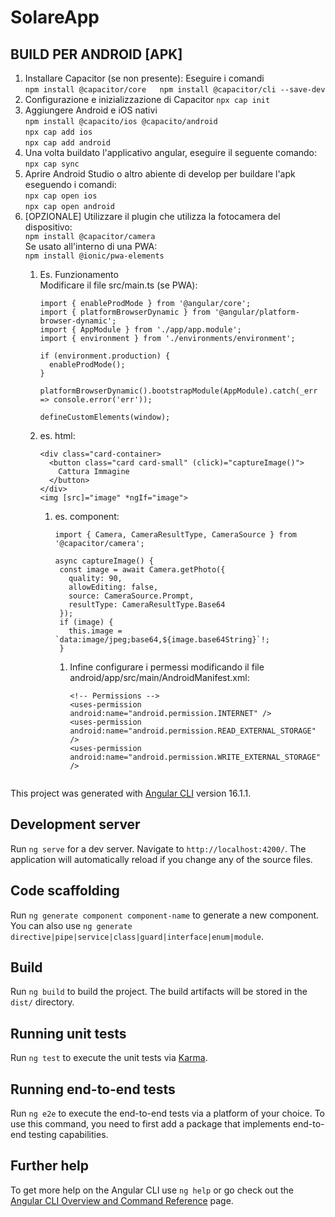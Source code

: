 # SolareApp


## BUILD PER ANDROID [APK] 
1. Installare Capacitor (se non presente): Eseguire i comandi  
`npm install @capacitor/core  
npm install @capacitor/cli --save-dev`
2. Configurazione e inizializzazione di Capacitor `npx cap init`
3. Aggiungere Android e iOS nativi  
`npm install @capacito/ios @capacito/android`  
`npx cap add ios`  
`npx cap add android`
4. Una volta buildato l'applicativo angular, eseguire il seguente comando:  
 `npx cap sync`
5. Aprire Android Studio o altro abiente di develop per buildare l'apk eseguendo i comandi:  
`npx cap open ios`  
`npx cap open android`  
6. [OPZIONALE] Utilizzare il plugin che utilizza la fotocamera del dispositivo:  
   `npm install @capacitor/camera`  
   Se usato all'interno di una PWA:  
`npm install @ionic/pwa-elements`
   1. Es. Funzionamento  
      Modificare  il file src/main.ts (se PWA):

      ```
      import { enableProdMode } from '@angular/core';
      import { platformBrowserDynamic } from '@angular/platform-browser-dynamic';
      import { AppModule } from './app/app.module';
      import { environment } from './environments/environment';
      
      if (environment.production) {
        enableProdMode();
      } 
      
      platformBrowserDynamic().bootstrapModule(AppModule).catch(_err => console.error('err'));
      
      defineCustomElements(window);
   2. es. html:
      ```
      <div class="card-container>
        <button class="card card-small" (click)="captureImage()">
          Cattura Immagine
        </button>
      </div>
      <img [src]="image" *ngIf="image">   
      ```
      1. es. component:
         ```
         import { Camera, CameraResultType, CameraSource } from '@capacitor/camera';
   
         async captureImage() {
          const image = await Camera.getPhoto({
            quality: 90,
            allowEditing: false,
            source: CameraSource.Prompt,
            resultType: CameraResultType.Base64
          });
          if (image) {
            this.image = `data:image/jpeg;base64,${image.base64String}`!;
          }
         ```
         1. Infine configurare i permessi modificando il file android/app/src/main/AndroidManifest.xml:
            ```
            <!-- Permissions -->
            <uses-permission android:name="android.permission.INTERNET" />
            <uses-permission android:name="android.permission.READ_EXTERNAL_STORAGE" />
            <uses-permission android:name="android.permission.WRITE_EXTERNAL_STORAGE" />
             
            ```

This project was generated with [Angular CLI](https://github.com/angular/angular-cli) version 16.1.1.

## Development server

Run `ng serve` for a dev server. Navigate to `http://localhost:4200/`. The application will automatically reload if you change any of the source files.

## Code scaffolding

Run `ng generate component component-name` to generate a new component. You can also use `ng generate directive|pipe|service|class|guard|interface|enum|module`.

## Build

Run `ng build` to build the project. The build artifacts will be stored in the `dist/` directory.

## Running unit tests

Run `ng test` to execute the unit tests via [Karma](https://karma-runner.github.io).

## Running end-to-end tests

Run `ng e2e` to execute the end-to-end tests via a platform of your choice. To use this command, you need to first add a package that implements end-to-end testing capabilities.

## Further help

To get more help on the Angular CLI use `ng help` or go check out the [Angular CLI Overview and Command Reference](https://angular.io/cli) page.
